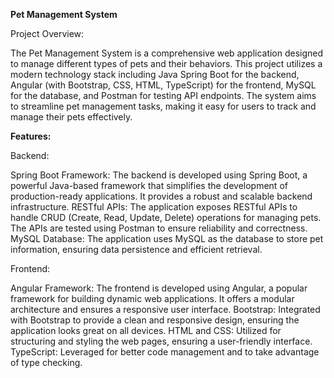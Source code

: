 **Pet Management System**

Project Overview:

The Pet Management System is a comprehensive web application designed to manage different types of pets and their behaviors. This project utilizes a modern technology stack including Java Spring Boot for the backend, Angular (with Bootstrap, CSS, HTML, TypeScript) for the frontend, MySQL for the database, and Postman for testing API endpoints. The system aims to streamline pet management tasks, making it easy for users to track and manage their pets effectively.

**Features:**

Backend:

Spring Boot Framework: The backend is developed using Spring Boot, a powerful Java-based framework that simplifies the development of production-ready applications. It provides a robust and scalable backend infrastructure.
RESTful APIs: The application exposes RESTful APIs to handle CRUD (Create, Read, Update, Delete) operations for managing pets. The APIs are tested using Postman to ensure reliability and correctness.
MySQL Database: The application uses MySQL as the database to store pet information, ensuring data persistence and efficient retrieval.

Frontend:

Angular Framework: The frontend is developed using Angular, a popular framework for building dynamic web applications. It offers a modular architecture and ensures a responsive user interface.
Bootstrap: Integrated with Bootstrap to provide a clean and responsive design, ensuring the application looks great on all devices.
HTML and CSS: Utilized for structuring and styling the web pages, ensuring a user-friendly interface.
TypeScript: Leveraged for better code management and to take advantage of type checking.
